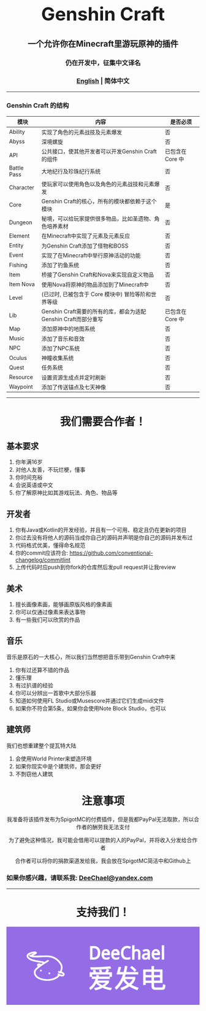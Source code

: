<h1 align="center" style="font-size: 48px">Genshin Craft</h1>
<h2 align="center">一个允许你在Minecraft里游玩原神的插件</h2>
<h3 align="center">仍在开发中，征集中文译名</h3>

<h3 align="center"><a href="README.md">English</a> | 简体中文</h3>

---

### Genshin Craft 的结构

| 模块          | 内容                                           | 是否必须        |
|-------------|----------------------------------------------|-------------|
| Ability     | 实现了角色的元素战技及元素爆发                              | 否           |
| Abyss       | 深境螺旋                                         | 否           |
| API         | 公共接口，使其他开发者可以开发Genshin Craft的组件              | 已包含在 Core 中 |
| Battle Pass | 大地纪行及珍珠纪行系统                                  | 否           |
| Character   | 使玩家可以使用角色以及角色的元素战技和元素爆发                      | 否           |
| Core        | Genshin Craft的核心，所有的模块都依赖于这个模块               | 是           |
| Dungeon     | 秘境，可以给玩家提供很多物品，比如圣遗物、角色培养素材                  | 否           |
| Element     | 在Minecraft中实现了元素及元素反应                        | 否           |
| Entity      | 为Genshin Craft添加了怪物和BOSS                     | 否           |
| Event       | 实现了在Minecraft中举行原神活动的功能                      | 否           |
| Fishing     | 添加了钓鱼系统                                      | 否           |
| Item        | 桥接了Genshin Craft和Nova来实现自定义物品                | 否           |
| Item Nova   | 使用Nova将原神的物品添加到了Minecraft中                   | 否           |
| Level       | (已过时, 已被包含于 Core 模块中) 冒险等阶和世界等级              | 否           |
| Lib         | Genshin Craft需要的所有的库，都会为适配Genshin Craft而部分重写 | 已包含在 Core 中 |
| Map         | 添加原神中的地图系统                                   | 否           |
| Music       | 添加了音乐和音效                                     | 否           |
| NPC         | 添加了NPC系统                                     | 否           |
| Oculus      | 神瞳收集系统                                       | 否           |
| Quest       | 任务系统                                         | 否           |
| Resource    | 设置资源生成点并定时刷新                                 | 否           |
| Waypoint    | 添加了传送锚点及七天神像                                 | 否           |

---

<h1 align="center">我们需要合作者！</h1>

## 基本要求
1. 你年满16岁
2. 对他人友善，不玩烂梗，懂事
3. 你时间充裕
4. 会说英语或中文
5. 你了解原神比如其游戏玩法、角色、物品等

## 开发者
1. 你有Java或Kotlin的开发经验，并且有一个可用、稳定且仍在更新的项目
2. 你过去没有将他人的源码当成你自己的源码并声明是你自己的源码并发布过
3. 代码格式优美，懂得命名规范
4. 你的commit应该符合: https://github.com/conventional-changelog/commitlint
5. 上传代码时应push到你fork的仓库然后发pull request并让我review

## 美术
1. 擅长画像素画，能够画原版风格的像素画
2. 你可以仅通过像素来表达事物
3. 有一些我们可以欣赏的作品

## 音乐
音乐是原石的一大核心，所以我们当然想把音乐带到Genshin Craft中来
1. 你有过还算不错的作品
2. 懂乐理
3. 有过扒谱的经验
4. 你可以分辨出一首歌中大部分乐器
5. 知道如何使用FL Studio或Musescore并通过它们生成midi文件
6. 如果你不符合第5条，如果你会使用Note Block Studio，也可以

## 建筑师
我们也想重建整个提瓦特大陆
1. 会使用World Printer来塑造环境
2. 如果你现实中是个建筑师，那会更好
3. 不剽窃他人建筑

<h1 align="center">注意事项</h1>
<p align="center">我准备将该插件发布为SpigotMC的付费插件，但是我都PayPal无法取款，所以合作者的酬劳我无法支付</p>
<p align="center">为了避免这种情况，我可能会借用可以提款的人的PayPal，并将收入分发给合作者</p>
<p align="center">合作者可以将你的捐款渠道发给我，我会放在SpigotMC简洁中和Github上</p>

### 如果你感兴趣，请联系我: DeeChael@yandex.com

---

<h1 align="center">支持我们！</h1>

[![DeeChael's Afdian](https://github.com/DeeChael/DeeChael/blob/master/deechael_afd.png?raw=true)](https://afdian.net/a/GedStudio)